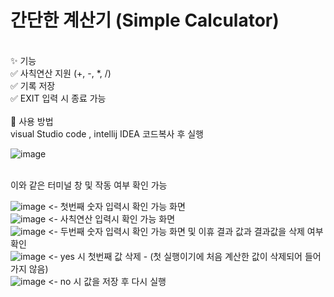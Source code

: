 # 간단한 계산기 (Simple Calculator)
<br>
✨ 기능 <br>
✅ 사칙연산 지원 (+, -, *, /) <br>
✅ 기록 저장 <br>
✅ EXIT 입력 시 종료 가능 <br>
<br>
🚀 사용 방법 <br>
visual Studio code , intellij IDEA 코드복사 후 실행 <br>

![image](https://github.com/user-attachments/assets/21acd112-8563-4667-8467-3f31e3e213ff)

<br>
이와 같은 터미널 창 및 작동 여부 확인 가능<br>

![image](https://github.com/user-attachments/assets/bd2eb08f-7e67-4865-a93d-f830fcfbfdad) <- 첫번째 숫자 입력시 확인 가능 화면
<br>
![image](https://github.com/user-attachments/assets/c195b26e-d1e6-46d1-ba31-36eee6f1e3f1) <- 사칙연산 입력시 확인 가능 화면
<br>
![image](https://github.com/user-attachments/assets/88f995e7-f07e-42ff-9fde-bcdd161a4080) <- 두번째 숫자 입력시 확인 가능 화면 및 이휴 결과 값과 결과값을 삭제 여부 확인
<br>
![image](https://github.com/user-attachments/assets/cbc22529-f744-4075-8404-34a66be316f3) <- yes 시 첫번째 값 삭제 - (첫 실행이기에 처음 계산한 값이 삭제되어 들어가지 않음)
<br>
![image](https://github.com/user-attachments/assets/568eeefe-c9da-41b5-966d-f15747151cef) <- no 시 값을 저장 후 다시 실행
<br>



